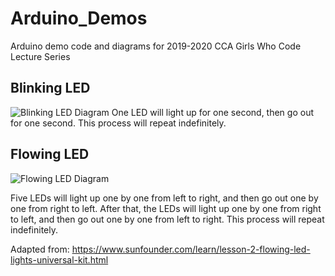 # Arduino_Demos
 Arduino demo code and diagrams for 2019-2020 CCA Girls Who Code Lecture Series

## Blinking LED
![Blinking LED Diagram](/blinkingLEDdemo/blinkingLEDdemo_bb)
One LED will light up for one second, then go out for one second. This process will repeat indefinitely.


## Flowing LED
![Flowing LED Diagram](/flowingLEDdemo/flowingLEDdemo_5led)

Five LEDs will light up one by one from left to right, and then go out one by one from right to left.
After that, the LEDs will light up one by one from right to left, and then go out one by one from left to right.
This process will repeat indefinitely.

Adapted from: https://www.sunfounder.com/learn/lesson-2-flowing-led-lights-universal-kit.html
